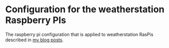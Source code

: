 Configuration for the weatherstation Raspberry PIs
========================

The raspberry pi configuration that is applied to weatherstation RasPis described in [my blog posts](http://www.locked.de/2014/03/16/my-first-raspberrypi-project-tv-controlled-weatherstation/).
